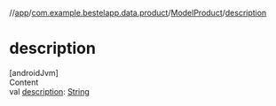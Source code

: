 //[app](../../index.md)/[com.example.bestelapp.data.product](../index.md)/[ModelProduct](index.md)/[description](description.md)



# description  
[androidJvm]  
Content  
val [description](description.md): [String](https://kotlinlang.org/api/latest/jvm/stdlib/kotlin/-string/index.html)  




